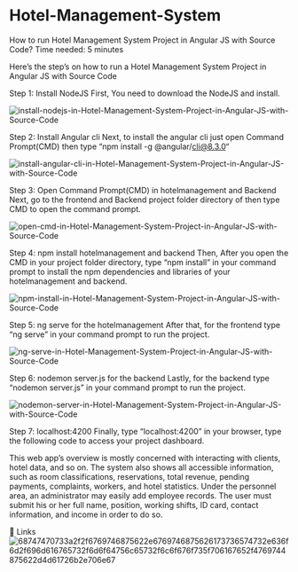 # Hotel-Management-System

How to run Hotel Management System Project in Angular JS with Source Code?
Time needed: 5 minutes

Here’s the step’s on how to run a Hotel Management System Project in Angular JS with Source Code

Step 1: Install NodeJS
First, You need to download the NodeJS and install.

![install-nodejs-in-Hotel-Management-System-Project-in-Angular-JS-with-Source-Code](https://github.com/vardan13/Hotel-Management-System/assets/28480587/2e4ae0f6-2cf9-493c-b590-a7d27e34cc4e)

Step 2: Install Angular cli
Next, to install the angular cli just open Command Prompt(CMD) then type “npm install -g @angular/cli@8.3.0“

![install-angular-cli-in-Hotel-Management-System-Project-in-Angular-JS-with-Source-Code](https://github.com/vardan13/Hotel-Management-System/assets/28480587/a0b93a5c-62b8-4fd9-a0be-eccaacb5cd23)

Step 3: Open Command Prompt(CMD) in hotelmanagement and Backend
Next, go to the frontend and Backend project folder directory of then type CMD to open the command prompt.

![open-cmd-in-Hotel-Management-System-Project-in-Angular-JS-with-Source-Code](https://github.com/vardan13/Hotel-Management-System/assets/28480587/cad48509-bc0c-4767-9cce-47e36f5120b2)

Step 4: npm install hotelmanagement and backend
Then, After you open the CMD in your project folder directory, type “npm install” in your command prompt to install the npm dependencies and libraries of your hotelmanagement and backend.

![npm-install-in-Hotel-Management-System-Project-in-Angular-JS-with-Source-Code](https://github.com/vardan13/Hotel-Management-System/assets/28480587/17b20523-c464-43d5-a62e-211f2c714c93)

Step 5: ng serve for the hotelmanagement
After that, for the frontend type “ng serve” in your command prompt to run the project.

![ng-serve-in-Hotel-Management-System-Project-in-Angular-JS-with-Source-Code](https://github.com/vardan13/Hotel-Management-System/assets/28480587/3539835a-ba8b-4333-b2f6-9427295b2f9f)

Step 6: nodemon server.js for the backend
Lastly, for the backend type “nodemon server.js” in your command prompt to run the project.

![nodemon-server-in-Hotel-Management-System-Project-in-Angular-JS-with-Source-Code](https://github.com/vardan13/Hotel-Management-System/assets/28480587/9dbe4ee2-9114-4acc-b25a-0eb765ba0db9)

Step 7: localhost:4200
Finally, type “localhost:4200” in your browser, type the following code to access your project dashboard.

This web app’s overview is mostly concerned with interacting with clients, hotel data, and so on. The system also shows all accessible information, such as room classifications, reservations, total revenue, pending payments, complaints, workers, and hotel statistics. Under the personnel area, an administrator may easily add employee records. The user must submit his or her full name, position, working shifts, ID card, contact information, and income in order to do so.

🔗 Links
![68747470733a2f2f6769746875622e6769746875626173736574732e636f6d2f696d616765732f6d6f64756c65732f6c6f676f735f706167652f4769744875622d4d61726b2e706e67](https://github.com/vardan13/Hotel-Management-System/assets/28480587/c7c6810d-b31c-44f7-bcdf-06d8339d84b4)















